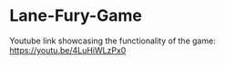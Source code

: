# Lane-Fury-Game
Youtube link showcasing the functionality of the game: https://youtu.be/4LuHiWLzPx0 
